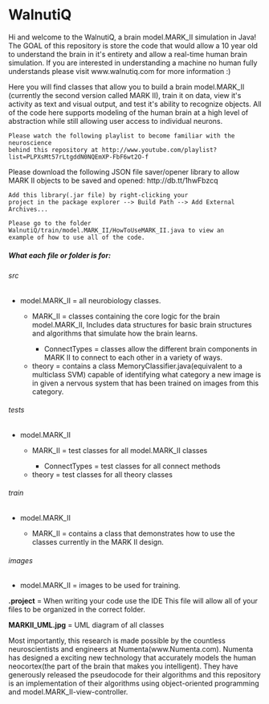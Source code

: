 WalnutiQ 
========
  <p>
    Hi and welcome to the WalnutiQ, a brain model.MARK_II simulation 
    in Java! The GOAL of this repository is store the code that 
    would allow a 10 year old to understand the brain in it's entirety and allow
    a real-time human brain simulation. If you are interested in 
    understanding a machine no human fully understands please visit 
    www.walnutiq.com for more information :)
  </p>
  <p> 
    Here you will find classes that allow you to build a brain model.MARK_II (currently
    the second version called MARK II), train it on data, view it's activity as
    text and visual output, and test it's ability to recognize objects. All of the code 
    here supports modeling of the human brain at a high level of abstraction 
    while still allowing user access to individual neurons.
    
    Please watch the following playlist to become familiar with the neuroscience
    behind this repository at http://www.youtube.com/playlist?list=PLPXsMt57rLtgddN0NQEmXP-FbF6wt2O-f
  </p>  
  <p> 
    Please download the following JSON file saver/opener library to allow MARK II 
    objects to be saved and opened: http://db.tt/1hwFbzcq
    
    Add this library(.jar file) by right-clicking your 
    project in the package explorer --> Build Path --> Add External Archives...
  
    Please go to the folder WalnutiQ/train/model.MARK_II/HowToUseMARK_II.java to view an
    example of how to use all of the code.
  </p>
     
  <h5>What each file or folder is for:</h5>
  <h6>src</h6>
    <ul>
      <li>model.MARK_II = all neurobiology classes.</li>
        <ul>
          <li>MARK_II = classes containing the core logic for the brain model.MARK_II,
                        Includes data structures for basic brain structures 
                        and algorithms that simulate how the brain learns.</li>
            <ul>
              <li>ConnectTypes = classes allow the different brain 
                        components in MARK II to connect to each other in a
                        variety of ways.</li>
            </ul>
            <li>theory = contains a class MemoryClassifier.java(equivalent to a 
                         multiclass SVM) capable of identifying what category a 
                         new image is in given a nervous system that has been 
                         trained on images from this category.</li>
        </ul>
    </ul>         
  <h6>tests</h6>
    <ul>
        <li>model.MARK_II</li>
        <ul>
            <li>MARK_II = test classes for all model.MARK_II classes</li>
            <ul>
              <li>ConnectTypes = test classes for all connect methods</li>
            </ul>
            <li>theory = test classes for all theory classes</li>
        </ul>
    </ul>  
  <h6>train</h6>  
    <ul>
      <li>model.MARK_II</li>
      <ul>
        <li>MARK_II = contains a class that demonstrates how to use the
                      classes currently in the MARK II design.</li>
      </ul>
    </ul> 
  <h6>images</h6>
    <ul>
      <li>model.MARK_II = images to be used for training.</li>    
    </ul>
  <p><b>.project</b> = When writing your code use the IDE This file will allow all of
                 your files to be organized in the correct folder.</p>
  <p><b>MARKII_UML.jpg</b> = UML diagram of all classes</p>
  <p> 
    Most importantly, this research is made possible by the countless 
    neuroscientists and engineers at Numenta(www.Numenta.com). Numenta has 
    designed a exciting new technology that accurately models the human 
    neocortex(the part of the brain that makes you intelligent). They have 
    generously released the pseudocode for their algorithms and this 
    repository is an implementation of their algorithms using object-oriented 
    programming and model.MARK_II-view-controller.
 </p>